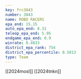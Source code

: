```yaml
---
key: frc3843
number: 3843
name: ROBO RACERS
epa_end: 15.15
auto_epa_end: 8.31
teleop_epa_end: 5.95
endgame_epa_end: 0.9
winrate: 0.4833
district_epa_rank: 754
district_epa_percentile: 0.5813
type: Team
---
```

[[2024mosl]]
[[2024tnkn]]
